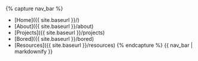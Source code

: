 {% capture nav_bar %}
* [Home]({{ site.baseurl }}/)
* [About]({{ site.baseurl }}/about)
* [Projects]({{ site.baseurl }}/projects)
* [Bored]({{ site.baseurl }}/bored)
* [Resources]({{ site.baseurl }}/resources)
{% endcapture %}
{{ nav_bar | markdownify }}
